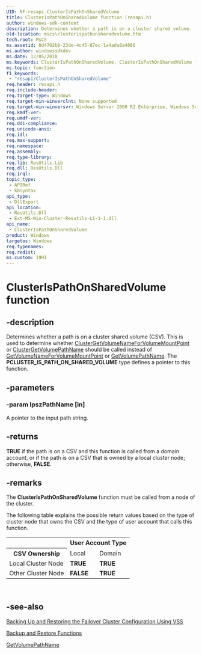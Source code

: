 ```yaml
---
UID: NF:resapi.ClusterIsPathOnSharedVolume
title: ClusterIsPathOnSharedVolume function (resapi.h)
author: windows-sdk-content
description: Determines whether a path is on a cluster shared volume.
old-location: mscs\clusterispathonsharedvolume.htm
tech.root: MsCS
ms.assetid: 8d4702b8-23de-4c45-87ec-1a4ada8a4086
ms.author: windowssdkdev
ms.date: 12/05/2018
ms.keywords: ClusterIsPathOnSharedVolume, ClusterIsPathOnSharedVolume function [Failover Cluster], PCLUSTER_IS_PATH_ON_SHARED_VOLUME, PCLUSTER_IS_PATH_ON_SHARED_VOLUME function [Failover Cluster], mscs.clusterispathonsharedvolume, resapi/ClusterIsPathOnSharedVolume, resapi/PCLUSTER_IS_PATH_ON_SHARED_VOLUME
ms.topic: function
f1_keywords: 
 - "resapi/ClusterIsPathOnSharedVolume"
req.header: resapi.h
req.include-header: 
req.target-type: Windows
req.target-min-winverclnt: None supported
req.target-min-winversvr: Windows Server 2008 R2 Enterprise, Windows Server 2008 R2 Datacenter
req.kmdf-ver: 
req.umdf-ver: 
req.ddi-compliance: 
req.unicode-ansi: 
req.idl: 
req.max-support: 
req.namespace: 
req.assembly: 
req.type-library: 
req.lib: ResUtils.Lib
req.dll: ResUtils.Dll
req.irql: 
topic_type:
 - APIRef
 - kbSyntax
api_type:
 - DllExport
api_location:
 - ResUtils.Dll
 - Ext-MS-Win-Cluster-Resutils-L1-1-1.dll
api_name:
 - ClusterIsPathOnSharedVolume
product: Windows
targetos: Windows
req.typenames: 
req.redist: 
ms.custom: 19H1
---
```


# ClusterIsPathOnSharedVolume function


## -description


Determines whether a path is on a cluster shared volume (CSV). This is used to determine whether <a href="https://docs.microsoft.com/windows/desktop/api/resapi/nf-resapi-clustergetvolumenameforvolumemountpoint">ClusterGetVolumeNameForVolumeMountPoint</a> or <a href="https://docs.microsoft.com/windows/desktop/api/resapi/nf-resapi-clustergetvolumepathname">ClusterGetVolumePathName</a> should be called instead of <a href="https://docs.microsoft.com/windows/desktop/api/fileapi/nf-fileapi-getvolumenameforvolumemountpointw">GetVolumeNameForVolumeMountPoint</a> or <a href="https://docs.microsoft.com/windows/desktop/api/fileapi/nf-fileapi-getvolumepathnamew">GetVolumePathName</a>. The <b>PCLUSTER_IS_PATH_ON_SHARED_VOLUME</b> type defines a pointer to this function.


## -parameters




### -param lpszPathName [in]

A pointer to the input path string.


## -returns



<b>TRUE</b> if the path is on a CSV and this function is called from a domain account, or if the path is on a CSV that is owned by a local cluster node; otherwise, <b>FALSE</b>.




## -remarks



The 
    <b>ClusterIsPathOnSharedVolume</b> 
    function must be called from a node of the cluster.

The following table explains the possible return values based on the type of cluster node that owns the CSV and the type of user account that calls this function.

<table>
<tr>
<th></th>
<th colspan="2">User Account Type</th>
</tr>
<tr>
<th>CSV Ownership</th>
<td>Local</td>
<td>Domain</td>
</tr>
<tr>
<td>Local Cluster Node</td>
<td><b>TRUE</b></td>
<td><b>TRUE</b></td>
</tr>
<tr>
<td>Other Cluster Node</td>
<td><b>FALSE</b></td>
<td><b>TRUE</b></td>
</tr>
</table>
 




## -see-also




<a href="https://docs.microsoft.com/previous-versions/windows/desktop/mscs/backing-up-and-restoring-the-failover-cluster-configuration-using-vss">Backing Up and Restoring the Failover Cluster Configuration Using VSS</a>



<a href="https://docs.microsoft.com/previous-versions/windows/desktop/mscs/backup-and-restore-functions">Backup and Restore Functions</a>



<a href="https://docs.microsoft.com/windows/desktop/api/fileapi/nf-fileapi-getvolumepathnamew">GetVolumePathName</a>
 

 

